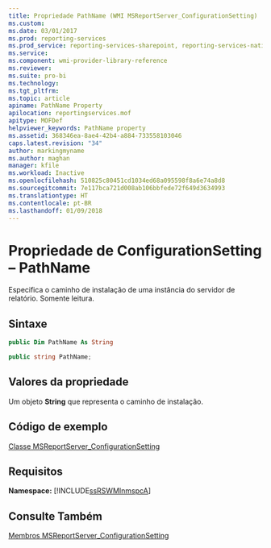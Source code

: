 ```yaml
---
title: Propriedade PathName (WMI MSReportServer_ConfigurationSetting) | Microsoft Docs
ms.custom: 
ms.date: 03/01/2017
ms.prod: reporting-services
ms.prod_service: reporting-services-sharepoint, reporting-services-native
ms.service: 
ms.component: wmi-provider-library-reference
ms.reviewer: 
ms.suite: pro-bi
ms.technology: 
ms.tgt_pltfrm: 
ms.topic: article
apiname: PathName Property
apilocation: reportingservices.mof
apitype: MOFDef
helpviewer_keywords: PathName property
ms.assetid: 368346ea-8ae4-42b4-a884-733558103046
caps.latest.revision: "34"
author: markingmyname
ms.author: maghan
manager: kfile
ms.workload: Inactive
ms.openlocfilehash: 510825c80451cd1034ed68a095598f8a6e74a8d8
ms.sourcegitcommit: 7e117bca721d008ab106bbfede72f649d3634993
ms.translationtype: HT
ms.contentlocale: pt-BR
ms.lasthandoff: 01/09/2018
---
```

# <a name="configurationsetting-property---pathname"></a>Propriedade de ConfigurationSetting – PathName
  Especifica o caminho de instalação de uma instância do servidor de relatório. Somente leitura.  
  
## <a name="syntax"></a>Sintaxe  
  
```vb  
public Dim PathName As String  
```  
  
```csharp  
public string PathName;  
```  
  
## <a name="property-values"></a>Valores da propriedade  
 Um objeto **String** que representa o caminho de instalação.  
  
## <a name="example-code"></a>Código de exemplo  
 [Classe MSReportServer_ConfigurationSetting](../../reporting-services/wmi-provider-library-reference/msreportserver-configurationsetting-class.md)  
  
## <a name="requirements"></a>Requisitos  
 **Namespace:** [!INCLUDE[ssRSWMInmspcA](../../includes/ssrswminmspca-md.md)]  
  
## <a name="see-also"></a>Consulte Também  
 [Membros MSReportServer_ConfigurationSetting](../../reporting-services/wmi-provider-library-reference/msreportserver-configurationsetting-members.md)  
  
  
